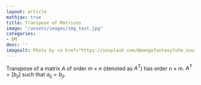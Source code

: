 ```yaml
---
layout: article
mathjax: true
title: Transpose of Matrices
image: "/assets/images/img_test.jpg"
categories:
- DM
desc: '' 
imagealt: Photo by <a href="https://unsplash.com/@mangofantasy?utm_source=unsplash&utm_medium=referral&utm_content=creditCopyText">Tim Johnson</a> on <a href="https://unsplash.com/s/photos/logic?utm_source=unsplash&utm_medium=referral&utm_content=creditCopyText">Unsplash</a>
---
```


Transpose of a matrix $A$ of order $m \times n$ (denoted as $A^T$) has order $n \times m$. 
$A^T = [b_{ji}]$ such that $a_{ij} = b_{ji}$.
